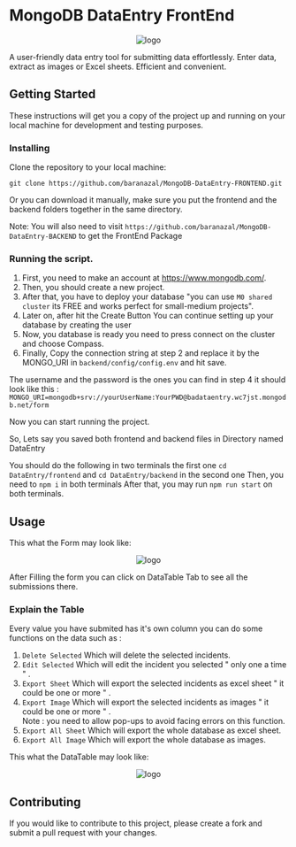 # MongoDB DataEntry FrontEnd

<p align="center">
<a target="_blank"><img src = "https://github.com/baranazal/MongoDB-DataEntry/assets/72268356/fb83ccda-26d8-44a4-9e90-af4a9d9090ef" alt="logo"></a>
   </p>

A user-friendly data entry tool for submitting data effortlessly. Enter data, extract as images or Excel sheets. Efficient and convenient.


## Getting Started

These instructions will get you a copy of the project up and running on your local machine for development and testing purposes.

### Installing

Clone the repository to your local machine:

```
git clone https://github.com/baranazal/MongoDB-DataEntry-FRONTEND.git
```

Or you can download it manually, make sure you put the frontend and the backend folders together in the same directory.

Note: You will also need to visit ` https://github.com/baranazal/MongoDB-DataEntry-BACKEND ` to get the FrontEnd Package


### Running the script.

1. First, you need to make an account at https://www.mongodb.com/.
2. Then, you should create a new project.
3. After that, you have to deploy your database "you can use ` M0 shared cluster ` its FREE and works perfect for small-medium projects".
4. Later on, after hit the Create Button You can continue setting up your database by creating the user 
5. Now, you database is ready you need to press connect on the cluster and choose Compass.
6. Finally, Copy the connection string at step 2 and replace it by the MONGO_URI in ` backend/config/config.env ` and hit save.

The username and the password is the ones you can find in step 4 
it should look like this : ` MONGO_URI=mongodb+srv://yourUserName:YourPWD@badataentry.wc7jst.mongodb.net/form `



Now you can start running the project.

So, Lets say you saved both frontend and backend files in Directory named DataEntry 

You should do the following in two terminals the first one ` cd DataEntry/frontend ` and ` cd DataEntry/backend ` in the second one
Then, you need to ` npm i ` in both terminals 
After that, you may run ` npm run start ` on both terminals.



## Usage

This what the Form may look like: 

<p align="center">
<a target="_blank"><img src = "https://github.com/baranazal/MongoDB-DataEntry/assets/72268356/4a7b0a74-1632-4816-843a-662083c10e80" alt="logo"></a>
   </p>

After Filling the form you can click on DataTable Tab to see all the submissions there.


### Explain the Table 

Every value you have submited has it's own column you can do some functions on the data such as :

1. ` Delete Selected ` Which will delete the selected incidents.
2. ` Edit Selected ` Which will edit the incident you selected " only one a time " .
3. ` Export Sheet ` Which will export the selected incidents as excel sheet " it could be one or more " .
4. ` Export Image ` Which will export the selected incidents as images  " it could be one or more " . <br />
     Note : you need to allow pop-ups to avoid facing errors on this function.
5. ` Export All Sheet ` Which will export the whole database as excel sheet.
6. ` Export All Image ` Which will export the whole database as images.


This what the DataTable may look like: 

<p align="center">
<a target="_blank"><img src = "https://github.com/baranazal/MongoDB-DataEntry/assets/72268356/b2da11b7-9b4a-426e-8d43-49ca311fd229" alt="logo"></a>
   </p>


## Contributing

If you would like to contribute to this project, please create a fork and submit a pull request with your changes.

